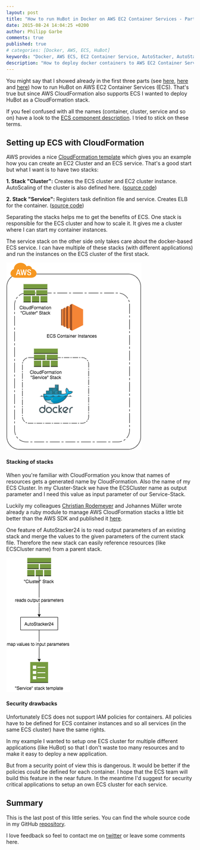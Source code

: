 ```yaml
---
layout: post
title: "How to run HuBot in Docker on AWS EC2 Container Services - Part 4"
date: 2015-08-24 14:04:25 +0200
author: Philipp Garbe
comments: true
published: true
# categories: [Docker, AWS, ECS, HuBot]
keywords: "Docker, AWS ECS, EC2 Container Service, AutoStacker, AutoStacke24, CloudFormation, HuBot"
description: "How to deploy docker containers to AWS EC2 Container Services ECS with CloudFormation and AutoStacker24"
---
```



You might say that I showed already in the first three parts (see [here](http://pgarbe.github.io/blog/2015/03/24/how-to-run-hubot-in-docker-on-aws-ec2-container-services-part-1/), [here](http://pgarbe.github.io/blog/2015/05/11/how-to-run-hubot-in-docker-on-aws-ec2-container-services-part-2/) and [here](http://pgarbe.github.io/blog/2015/07/10/how-to-run-hubot-in-docker-on-aws-ec2-container-services-part-3/)) how to run HuBot on AWS EC2 Container Services (ECS). That's true but since AWS CloudFormation also supports ECS I wanted to deploy HuBot as a CloudFormation stack.


If you feel confused with all the names (container, cluster, service and so on) have a look to the [ECS component description](http://docs.aws.amazon.com/AmazonECS/latest/developerguide/Welcome.html). I tried to stick on these terms.

## Setting up ECS with CloudFormation
AWS provides a nice [CloudFormation template](http://docs.aws.amazon.com/AWSCloudFormation/latest/UserGuide/quickref-ecs.html) which gives you an example how you can create an EC2 Cluster and an ECS service.
That's a good start but what I want is to have two stacks:

**1. Stack "Cluster":** Creates the ECS cluster and EC2 cluster instance. AutoScaling of the cluster is also defined here. ([source code](https://github.com/pgarbe/tatsu-hubot/blob/master/ecs-cluster-stack.json))

**2. Stack "Service":** Registers task definition file and service. Creates ELB for the container. ([source code](https://github.com/pgarbe/tatsu-hubot/blob/master/tatsu-hubot-stack.json))

Separating the stacks helps me to get the benefits of ECS. One stack is responsible for the ECS cluster and how to scale it. It gives me a cluster where I can start my container instances.

The service stack on the other side only takes care about the docker-based ECS service. I can have multiple of these stacks (with different applications) and run the instances on the ECS cluster of the first stack.

![Two CloudFormation stacks for ECS cluster and ECS service](/assets/hubot_ecs.png)

#### Stacking of stacks
When you're familiar with CloudFormation you know that names of resources gets a generated name by CloudFormation. Also the name of my ECS Cluster. In my Cluster-Stack we have the ECSCluster name as output parameter and I need this value as input parameter of our Service-Stack.

Luckily my colleagues [Christian Rodemeyer](http://atombrenner.blogspot.de/) and Johannes Müller wrote already a ruby module to manage AWS CloudFormation stacks a little bit better than the AWS SDK and published it [here](https://github.com/autoscout24/autostacker24).

One feature of AutoStacker24 is to read output parameters of an existing stack and merge the values to the given parameters of the current stack file. Therefore the new stack can easily reference resources (like ECSCluster name) from a parent stack.

![Stacking stacks with AutoStacker24](/assets/hubot_autostacker24.png)

#### Security drawbacks
Unfortunately ECS does not support IAM policies for containers. All policies have to be defined for ECS container instances and so all services (in the same ECS cluster) have the same rights.

In my example I wanted to setup one ECS cluster for multiple different applications (like HuBot) so that I don't waste too many resources and to make it easy to deploy a new application.

But from a security point of view this is dangerous. It would be better if the policies could be defined for each container. I hope that the ECS team will build this feature in the near future. In the meantime I'd suggest for security critical applications to setup an own ECS cluster for each service.


## Summary
This is the last post of this little series. You can find the whole source code in my GitHub [repository](https://github.com/pgarbe/tatsu-hubot).

I love feedback so feel to contact me on [twitter](https://twitter.com/pgarbe) or leave some comments here.
